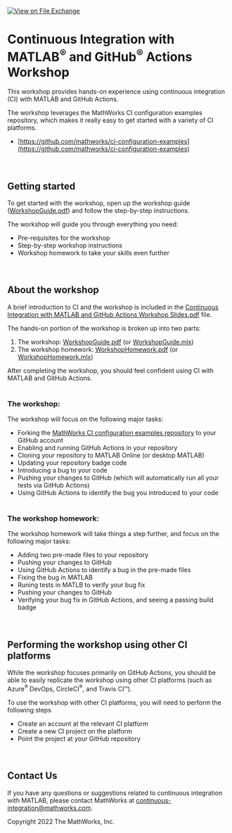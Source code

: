 [![View <File Exchange Title> on File Exchange](https://www.mathworks.com/matlabcentral/images/matlab-file-exchange.svg)](https://www.mathworks.com/matlabcentral/fileexchange/####-CI-with-MATLAB-and-GitHub-Actions)

# Continuous Integration with MATLAB<sup>&reg;</sup> and GitHub<sup>&reg;</sup> Actions Workshop

This workshop provides hands-on experience using continuous integration (CI) with MATLAB and GitHub Actions.

The workshop leverages the MathWorks CI configuration examples repository, which makes it really easy to get started with a variety of CI platforms.
* [https://github.com/mathworks/ci-configuration-examples](https://github.com/mathworks/ci-configuration-examples)
<br><br><br>



## Getting started
To get started with the workshop, open up the workshop guide ([WorkshopGuide.pdf](WorkshopGuide.pdf)) and follow the step-by-step instructions.

The workshop will guide you through everything you need:
* Pre-requisites for the workshop
* Step-by-step workshop instructions
* Workshop homework to take your skills even further
<br><br><br>



## About the workshop
A brief introduction to CI and the workshop is included in the [Continuous Integration with MATLAB and GitHub Actions Workshop Slides.pdf](<Continuous Integration with MATLAB and GitHub Actions Workshop Slides.pdf>) file.

The hands-on portion of the workshop is broken up into two parts:
1. The workshop:  [WorkshopGuide.pdf](WorkshopGuide.pdf) (or [WorkshopGuide.mlx](WorkshopGuide.mlx))
2. The workshop homework: [WorkshopHomework.pdf](WorkshopHomework.pdf) (or [WorkshopHomework.mlx](WorkshopHomework.mlx))

After completing the workshop, you should feel confident using CI with MATLAB and GitHub Actions.
<br><br>


### The workshop:
The workshop will focus on the following major tasks:
* Forking the [MathWorks CI configuration examples repository](https://github.com/mathworks/ci-configuration-examples) to your GitHub account
* Enabling and running GitHub Actions in your repository
* Cloning your repository to MATLAB Online (or desktop MATLAB)
* Updating your repository badge code
* Introducing a bug to your code
* Pushing your changes to GitHub (which will automatically run all your tests via GitHub Actions)
* Using GitHub Actions to identify the bug you introduced to your code
<br><br>


### The workshop homework:
The workshop homework will take things a step further, and focus on the following major tasks:
* Adding two pre-made files to your repository
* Pushing your changes to GitHub
* Using GitHub Actions to identify a bug in the pre-made files
* Fixing the bug in MATLAB
* Runing tests in MATLB to verify your bug fix
* Pushing your changes to GitHub
* Verifying your bug fix in GitHub Actions, and seeing a passing build badge
<br><br><br>



## Performing the workshop using other CI platforms
While the workshop focuses primarily on GitHub Actions, you should be able to easily replicate the workshop using other CI platforms (such as Azure<sup>&reg;</sup> DevOps, CircleCI<sup>&reg;</sup>, and Travis CI&trade;).

To use the workshop with other CI platforms, you will need to perform the following steps
* Create an account at the relevant CI platform
* Create a new CI project on the platform
* Point the project at your GitHub repository
<br><br><br>



## Contact Us
If you have any questions or suggestions related to continuous integration with MATLAB, please contact MathWorks at [continuous-integration@mathworks.com](mailto:continuous-integration@mathworks.com).

Copyright 2022 The MathWorks, Inc.